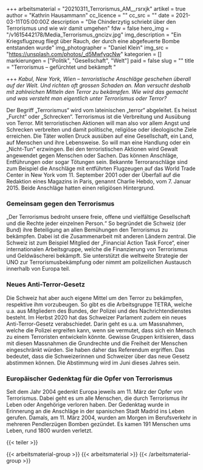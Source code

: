 +++
arbeitsmaterial = "20210311_Terrorismus_AM__rsrxjk"
artikel = true
author = "Kathrin Hausammann"
cc_licence = ""
cc_src = ""
date = 2021-03-11T05:00:00Z
description = "Die Chinderzytig schriebt über den Terrorismus und wie wir damit umgehen"
fdw = false
hero_img = "/v1615442178/Media_Terrorismus_gncizv.jpg"
img_description = "Ein Kriegsflugzeug fliegt über Rauch, der durch eine abgefeuerte Bombe entstanden wurde"
img_photographer = "Daniel Klein"
img_src = "https://unsplash.com/photos/_d5MwfyqcNw"
kategorien = []
markierungen = ["Politik", "Gesellschaft", "Welt"]
paid = false
slug = ""
title = "Terrorismus – gefürchtet und bekämpft "

+++
_Kabul, New York, Wien – terroristische Anschläge geschehen überall auf der Welt. Und richten oft grossen Schaden an. Man versucht deshalb mit zahlreichen Mitteln den Terror zu bekämpfen. Wie wird das gemacht und was versteht man eigentlich unter Terrorismus oder Terror?_

Der Begriff „Terrorismus“ wird vom lateinischen „terror“ abgeleitet. Es heisst „Furcht“ oder „Schrecken“. Terrorismus ist die Verbreitung und Ausübung von Terror. Mit terroristischen Aktionen will man also vor allem Angst und Schrecken verbreiten und damit politische, religiöse oder ideologische Ziele erreichen. Die Täter wollen Druck ausüben auf eine Gesellschaft, ein Land, auf Menschen und ihre Lebensweise. So will man eine Handlung oder ein „Nicht-Tun“ erzwingen. Bei den terroristischen Aktionen wird Gewalt angewendet gegen Menschen oder Sachen. Das können Anschläge, Entführungen oder sogar Tötungen sein. Bekannte Terroranschläge sind zum Beispiel die Anschläge mit entführten Flugzeugen auf das World Trade Center in New York vom 11. September 2001 oder der Überfall auf die Redaktion eines Magazins in Paris, genannt Charlie Hebdo, vom 7. Januar 2015. Beide Anschläge hatten einen religiösen Hintergrund.

### Gemeinsam gegen den Terrorismus

„Der Terrorismus bedroht unsere freie, offene und vielfältige Gesellschaft und die Rechte jeder einzelnen Person.“ So begründet die Schweiz (der Bund) ihre Beteiligung an allen Bemühungen den Terrorismus zu bekämpfen. Dabei ist die Zusammenarbeit mit anderen Ländern zentral. Die Schweiz ist zum Beispiel Mitglied der „Financial Action Task Force“, einer internationalen Arbeitsgruppe, welche die Finanzierung von Terrorismus und Geldwäscherei bekämpft. Sie unterstützt die weltweite Strategie der UNO zur Terrorismusbekämpfung oder nimmt am polizeilichen Austausch innerhalb von Europa teil.

### Neues Anti-Terror-Gesetz

Die Schweiz hat aber auch eigene Mittel um den Terror zu bekämpfen, respektive ihm vorzubeugen. So gibt es die Arbeitsgruppe TETRA, welche u.a. aus Mitgliedern des Bundes, der Polizei und des Nachrichtendienstes besteht. Im Herbst 2020 hat das Schweizer Parlament zudem ein neues Anti-Terror-Gesetz verabschiedet. Darin geht es u.a. um Massnahmen, welche die Polizei ergreifen kann, wenn sie vermutet, dass sich ein Mensch zu einem Terroristen entwickeln könnte. Gewisse Gruppen kritisieren, dass mit diesen Massnahmen die Grundrechte und die Freiheit der Menschen eingeschränkt würden. Sie haben daher das Referendum ergriffen. Das bedeutet, dass die Schweizerinnen und Schweizer über das neue Gesetz abstimmen können. Die Abstimmung wird im Juni dieses Jahres sein.

### Europäischer Gedenktag für die Opfer von Terrorismus

Seit dem Jahr 2004 gedenkt Europa jeweils am 11. März der Opfer von Terrorismus. Dabei geht es um alle Menschen, die durch Terrorismus ihr Leben oder Angehörige verloren haben. Der Gedenktag wurde in Erinnerung an die Anschläge in der spanischen Stadt Madrid ins Leben gerufen. Damals, am 11. März 2004, wurden am Morgen im Berufsverkehr in mehreren Pendlerzügen Bomben gezündet. Es kamen 191 Menschen ums Leben, rund 1800 wurden verletzt.

{{< teiler >}}

{{< arbeitsmaterial-group >}}
{{< arbeitsmaterial >}}
{{< /arbeitsmaterial-group >}}
